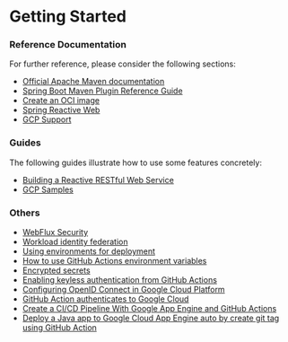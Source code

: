 # Getting Started

### Reference Documentation
For further reference, please consider the following sections:

* [Official Apache Maven documentation](https://maven.apache.org/guides/index.html)
* [Spring Boot Maven Plugin Reference Guide](https://docs.spring.io/spring-boot/docs/3.1.2/maven-plugin/reference/html/)
* [Create an OCI image](https://docs.spring.io/spring-boot/docs/3.1.2/maven-plugin/reference/html/#build-image)
* [Spring Reactive Web](https://docs.spring.io/spring-boot/docs/3.1.2/reference/htmlsingle/index.html#web.reactive)
* [GCP Support](https://googlecloudplatform.github.io/spring-cloud-gcp/reference/html/index.html)

### Guides
The following guides illustrate how to use some features concretely:

* [Building a Reactive RESTful Web Service](https://spring.io/guides/gs/reactive-rest-service/)
* [GCP Samples](https://github.com/GoogleCloudPlatform/spring-cloud-gcp/tree/main/spring-cloud-gcp-samples)

### Others

* [WebFlux Security](https://docs.spring.io/spring-security/reference/reactive/configuration/webflux.html)
* [Workload identity federation](https://cloud.google.com/iam/docs/workload-identity-federation?authuser=2&_ga=2.78697940.-1333798628.1684045005&_gac=1.61873630.1691330473.Cj0KCQjwib2mBhDWARIsAPZUn_kQbVHzbTHJ5YktWQ2wNxXAXj3Wa8MICBiQSKE-THkKrhDbj_lX-YoaAhUKEALw_wcB)
* [Using environments for deployment](https://docs.github.com/en/actions/deployment/targeting-different-environments/using-environments-for-deployment)
* [How to use GitHub Actions environment variables](https://snyk.io/blog/how-to-use-github-actions-environment-variables/)
* [Encrypted secrets](https://docs.github.com/en/actions/security-guides/encrypted-secrets)
* [Enabling keyless authentication from GitHub Actions](https://cloud.google.com/blog/products/identity-security/enabling-keyless-authentication-from-github-actions)
* [Configuring OpenID Connect in Google Cloud Platform](https://docs.github.com/en/actions/deployment/security-hardening-your-deployments/configuring-openid-connect-in-google-cloud-platform)
* [GitHub Action authenticates to Google Cloud](https://github.com/google-github-actions/auth#examples)
* [Create a CI/CD Pipeline With Google App Engine and GitHub Actions](https://www.linkedin.com/pulse/create-cicd-pipeline-google-app-engine-github-actions-samuel-ichinga/)
* [Deploy a Java app to Google Cloud App Engine auto by create git tag using GitHub Action](https://medium.com/@lxlgarnett/deploy-a-java-app-to-google-cloud-app-engine-auto-by-create-git-tag-using-github-action-1401e4c30faa)